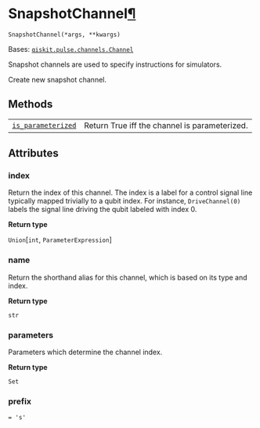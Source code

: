 # SnapshotChannel[¶](#snapshotchannel "Permalink to this headline")

<span id="undefined" />

`SnapshotChannel(*args, **kwargs)`

Bases: [`qiskit.pulse.channels.Channel`](pulse#qiskit.pulse.channels.Channel "qiskit.pulse.channels.Channel")

Snapshot channels are used to specify instructions for simulators.

Create new snapshot channel.

## Methods

|                                                                                                                                                                                              |                                               |
| -------------------------------------------------------------------------------------------------------------------------------------------------------------------------------------------- | --------------------------------------------- |
| [`is_parameterized`](qiskit.pulse.channels.SnapshotChannel.is_parameterized#qiskit.pulse.channels.SnapshotChannel.is_parameterized "qiskit.pulse.channels.SnapshotChannel.is_parameterized") | Return True iff the channel is parameterized. |

## Attributes

<span id="undefined" />

### index

Return the index of this channel. The index is a label for a control signal line typically mapped trivially to a qubit index. For instance, `DriveChannel(0)` labels the signal line driving the qubit labeled with index 0.

**Return type**

`Union`\[`int`, `ParameterExpression`]

<span id="undefined" />

### name

Return the shorthand alias for this channel, which is based on its type and index.

**Return type**

`str`

<span id="undefined" />

### parameters

Parameters which determine the channel index.

**Return type**

`Set`

<span id="undefined" />

### prefix

`= 's'`
